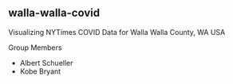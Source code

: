 ## walla-walla-covid

Visualizing NYTimes COVID Data for Walla Walla County, WA USA

Group Members
 
 * Albert Schueller
 * Kobe Bryant

